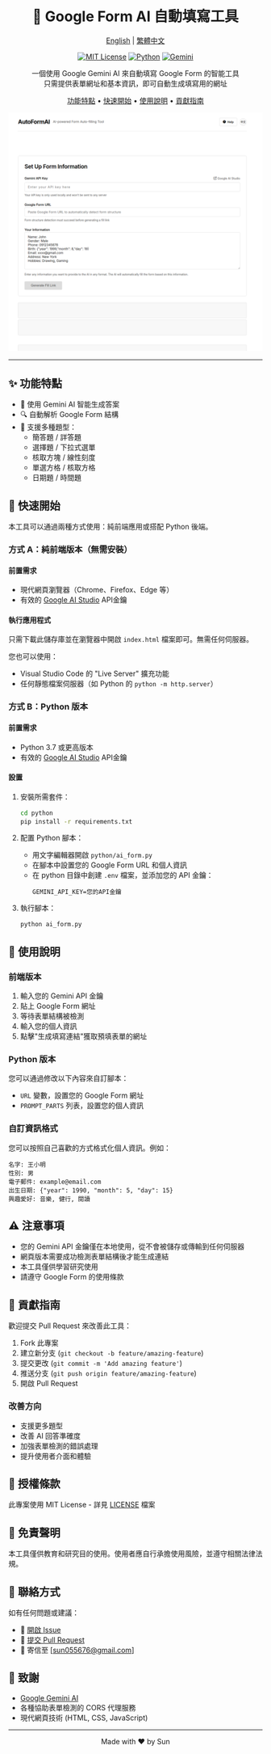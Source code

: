 <div align="center">

# 🤖 Google Form AI 自動填寫工具

[English](README.md) | [繁體中文](README.zh-TW.md)

[![MIT License](https://img.shields.io/badge/License-MIT-green.svg)](https://choosealicense.com/licenses/mit/)
[![Python](https://img.shields.io/badge/Python-3.7%2B-blue)](https://www.python.org/)
[![Gemini](https://img.shields.io/badge/AI-Gemini-orange)](https://deepmind.google/technologies/gemini/)

一個使用 Google Gemini AI 來自動填寫 Google Form 的智能工具  
只需提供表單網址和基本資訊，即可自動生成填寫用的網址

[功能特點](#功能特點) •
[快速開始](#快速開始) •
[使用說明](#使用說明) •
[貢獻指南](#貢獻指南)

<img src="preview.png" alt="AutoFormAI 截圖" width="800" />

</div>

---

## ✨ 功能特點

- 🧠 使用 Gemini AI 智能生成答案
- 🔍 自動解析 Google Form 結構
- 📝 支援多種題型：
  - 簡答題 / 詳答題
  - 選擇題 / 下拉式選單
  - 核取方塊 / 線性刻度
  - 單選方格 / 核取方格
  - 日期題 / 時間題

## 🚀 快速開始

本工具可以通過兩種方式使用：純前端應用或搭配 Python 後端。

### 方式 A：純前端版本（無需安裝）

#### 前置需求
- 現代網頁瀏覽器（Chrome、Firefox、Edge 等）
- 有效的 [Google AI Studio](https://makersuite.google.com/app/apikey) API金鑰

#### 執行應用程式
只需下載此儲存庫並在瀏覽器中開啟 `index.html` 檔案即可。無需任何伺服器。

您也可以使用：
- Visual Studio Code 的 "Live Server" 擴充功能
- 任何靜態檔案伺服器（如 Python 的 `python -m http.server`）

### 方式 B：Python 版本

#### 前置需求
- Python 3.7 或更高版本
- 有效的 [Google AI Studio](https://makersuite.google.com/app/apikey) API金鑰

#### 設置
1. 安裝所需套件：
   ```bash
   cd python
   pip install -r requirements.txt
   ```

2. 配置 Python 腳本：
   - 用文字編輯器開啟 `python/ai_form.py`
   - 在腳本中設置您的 Google Form URL 和個人資訊
   - 在 python 目錄中創建 `.env` 檔案，並添加您的 API 金鑰：
     ```
     GEMINI_API_KEY=您的API金鑰
     ```

3. 執行腳本：
   ```bash
   python ai_form.py
   ```

## 📖 使用說明

### 前端版本

1. 輸入您的 Gemini API 金鑰
2. 貼上 Google Form 網址
3. 等待表單結構被檢測
4. 輸入您的個人資訊
5. 點擊"生成填寫連結"獲取預填表單的網址

### Python 版本

您可以通過修改以下內容來自訂腳本：
- `URL` 變數，設置您的 Google Form 網址
- `PROMPT_PARTS` 列表，設置您的個人資訊

### 自訂資訊格式
您可以按照自己喜歡的方式格式化個人資訊。例如：
```
名字: 王小明
性別: 男
電子郵件: example@email.com
出生日期: {"year": 1990, "month": 5, "day": 15}
興趣愛好: 音樂, 健行, 閱讀
```

## ⚠️ 注意事項

- 您的 Gemini API 金鑰僅在本地使用，從不會被儲存或傳輸到任何伺服器
- 網頁版本需要成功檢測表單結構後才能生成連結
- 本工具僅供學習研究使用
- 請遵守 Google Form 的使用條款

## 🤝 貢獻指南

歡迎提交 Pull Request 來改善此工具：

1. Fork 此專案
2. 建立新分支 (`git checkout -b feature/amazing-feature`)
3. 提交更改 (`git commit -m 'Add amazing feature'`)
4. 推送分支 (`git push origin feature/amazing-feature`)
5. 開啟 Pull Request

### 改善方向
- 支援更多題型
- 改善 AI 回答準確度
- 加強表單檢測的錯誤處理
- 提升使用者介面和體驗

## 📄 授權條款

此專案使用 MIT License - 詳見 [LICENSE](LICENSE) 檔案

## 📢 免責聲明

本工具僅供教育和研究目的使用。使用者應自行承擔使用風險，並遵守相關法律法規。

## 📮 聯絡方式

如有任何問題或建議：
- 🐛 [開啟 Issue](../../issues)
- 🔀 [提交 Pull Request](../../pulls)
- 📧 寄信至 [sun055676@gmail.com]

## 🙏 致謝

- [Google Gemini AI](https://deepmind.google/technologies/gemini/)
- 各種協助表單檢測的 CORS 代理服務
- 現代網頁技術 (HTML, CSS, JavaScript)

---

<div align="center">
Made with ❤️ by Sun
</div>
